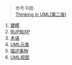 > 参考书籍:   
> [Thinking in UML(第二版)](https://item.jd.com/10971142.html)

1. [建模](DesignModel.md)  
2. [RUP和XP](RUPAndXP.md)
3. [术语](Terms.md)
4. [UML元素](UMLElements.md)
5. [描述事物](Describe.md)
6. [UML视图](UMLViews.md)

